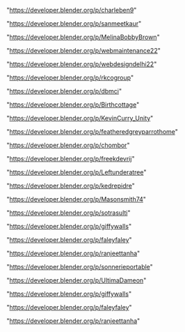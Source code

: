 "https://developer.blender.org/p/charleben9"

"https://developer.blender.org/p/sanmeetkaur"

"https://developer.blender.org/p/MelinaBobbyBrown"

"https://developer.blender.org/p/webmaintenance22"

"https://developer.blender.org/p/webdesigndelhi22"

"https://developer.blender.org/p/rkcogroup"

"https://developer.blender.org/p/dbmci"

"https://developer.blender.org/p/Birthcottage"

"https://developer.blender.org/p/KevinCurry_Unity"

"https://developer.blender.org/p/featheredgreyparrothome"

"https://developer.blender.org/p/chombor"

"https://developer.blender.org/p/freekdevrij"

"https://developer.blender.org/p/Leftunderatree"

"https://developer.blender.org/p/kedrepidre"

"https://developer.blender.org/p/Masonsmith74"

"https://developer.blender.org/p/sotrasulti"

"https://developer.blender.org/p/giffywalls"

"https://developer.blender.org/p/faleyfaley"

"https://developer.blender.org/p/ranjeettanha"

"https://developer.blender.org/p/sonnerieportable"

"https://developer.blender.org/p/UltimaDameon"

 
"https://developer.blender.org/p/giffywalls"


"https://developer.blender.org/p/faleyfaley"


"https://developer.blender.org/p/ranjeettanha"


 
